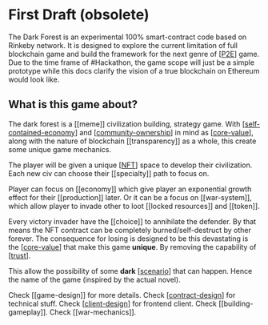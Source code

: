 # First Draft (obsolete)

The Dark Forest is an experimental 100% smart-contract code based on Rinkeby network.
It is designed to explore the current limitation of full blockchain game and build the framework for the next genre of [[P2E]] game.
Due to the time frame of #Hackathon, the game scope will just be a simple prototype while this docs clarify the vision of a true blockchain on Ethereum would look like.

## What is this game about?

The dark forest is a [[meme]] civilization building, strategy game. With [[self-contained-economy]] and [[community-ownership]] in mind as [[core-value]], along with the nature of blockchain [[transparency]] as a whole, this create some unique game mechanics.

The player will be given a unique [[NFT]] space to develop their civilization.
Each new civ can choose their [[specialty]] path to focus on.

Player can focus on [[economy]] which give player an exponential growth effect for their [[production]] later.
Or it can be a focus on [[war-system]], which allow player to invade other to loot [[locked resources]] and [[token]].

Every victory invader have the [[choice]] to annihilate the defender. By that means the NFT contract can be completely burned/self-destruct by other forever.
The consequence for losing is designed to be this devastating is the [[core-value]] that make this game **unique**. By removing the capability of [[trust]].

This allow the possibility of some **dark** [[scenario]] that can happen. Hence the name of the game (inspired by the actual novel).

Check [[game-design]] for more details.
Check [[contract-design]] for technical stuff.
Check [[client-design]] for frontend client.
Check [[building-gameplay]].
Check [[war-mechanics]].

[//begin]: # "Autogenerated link references for markdown compatibility"
[P2E]: references/P2E "Play To Earn"
[self-contained-economy]: references/self-contained-economy "self-contained-economy"
[community-ownership]: references/community-ownership "community-ownership"
[core-value]: references/core-value "core value"
[NFT]: references/NFT "NFT"
[core-value]: references/core-value "core value"
[trust]: references/trust "trust"
[scenario]: references/scenario "scenario"
[contract-design]: references/contract-design "contract-design"
[client-design]: references/client-design "client design"
[//end]: # "Autogenerated link references"
